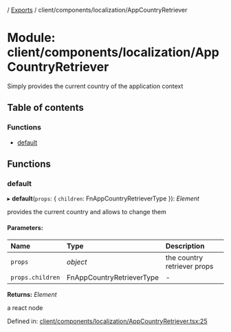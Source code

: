 [](../README.md) / [Exports](../modules.md) / client/components/localization/AppCountryRetriever

# Module: client/components/localization/AppCountryRetriever

Simply provides the current country of the application context

## Table of contents

### Functions

- [default](client_components_localization_appcountryretriever.md#default)

## Functions

### default

▸ **default**(`props`: { `children`: FnAppCountryRetrieverType  }): *Element*

provides the current country and allows to change them

#### Parameters:

Name | Type | Description |
:------ | :------ | :------ |
`props` | *object* | the country retriever props   |
`props.children` | FnAppCountryRetrieverType | - |

**Returns:** *Element*

a react node

Defined in: [client/components/localization/AppCountryRetriever.tsx:25](https://github.com/onzag/itemize/blob/0e9b128c/client/components/localization/AppCountryRetriever.tsx#L25)
